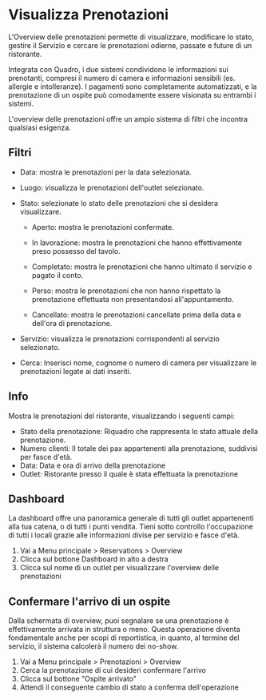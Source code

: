 # Visualizza Prenotazioni

L'Overview delle prenotazioni permette di visualizzare, modificare lo stato, gestire il Servizio e cercare le prenotazioni odierne, passate e future di un ristorante.

Integrata con Quadro, i due sistemi condividono le informazioni sui prenotanti, compresi il numero di camera e informazioni sensibili (es. allergie e intolleranze). I pagamenti sono completamente automatizzati, e la prenotazione di un ospite può comodamente essere visionata su entrambi i sistemi.

L'overview delle prenotazioni offre un ampio sistema di filtri che incontra qualsiasi esigenza.

## Filtri

* Data: mostra le prenotazioni per la data selezionata.

- Luogo: visualizza le prenotazioni dell'outlet selezionato.

* Stato: selezionate lo stato delle prenotazioni che si desidera visualizzare.

    * Aperto: mostra le prenotazioni confermate.

    * In lavorazione: mostra le prenotazioni che hanno effettivamente preso possesso del tavolo.

    * Completato: mostra le prenotazioni che hanno ultimato il servizio e pagato il conto.

    * Perso: mostra le prenotazioni che non hanno rispettato la prenotazione effettuata non presentandosi all'appuntamento.

    * Cancellato: mostra le prenotazioni cancellate prima della data e dell'ora di prenotazione.

* Servizio: visualizza le prenotazioni corrispondenti al servizio selezionato.

* Cerca: Inserisci nome, cognome o numero di camera per visualizzare le prenotazioni legate ai dati inseriti.

## Info

Mostra le prenotazioni del ristorante, visualizzando i seguenti campi: 

- Stato della prenotazione: Riquadro che rappresenta lo stato attuale della prenotazione.
- Numero clienti: Il totale dei pax appartenenti alla prenotazione, suddivisi per fasce d'età.
- Data: Data e ora di arrivo della prenotazione
- Outlet: Ristorante presso il quale è stata effettuata la prenotazione

## Dashboard

La dashboard offre una panoramica generale di tutti gli outlet appartenenti alla tua catena, o di tutti i punti vendita. Tieni sotto controllo l'occupazione di tutti i locali grazie alle informazioni divise per servizio e fasce d'età.

1. Vai a Menu principale > Reservations > Overview
2. Clicca sul bottone Dashboard in alto a destra
3. Clicca sul nome di un outlet per visualizzare l'overview delle prenotazioni

## Confermare l'arrivo di un ospite

Dalla schermata di overview, puoi segnalare se una prenotazione è effettivamente arrivata in struttura o meno. Questa operazione diventa fondamentale anche per scopi di reportistica, in quanto, al termine del servizio, il sistema calcolerà il numero dei no-show.

1. Vai a Menu principale > Prenotazioni > Overview
2. Cerca la prenotazione di cui desideri confermare l'arrivo
3. Clicca sul bottone "Ospite arrivato"
4. Attendi il conseguente cambio di stato a conferma dell'operazione